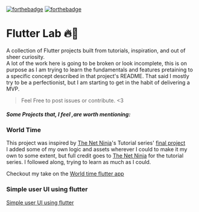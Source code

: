 [![forthebadge](https://forthebadge.com/images/badges/built-with-love.svg)](https://forthebadge.com)
[![forthebadge](https://forthebadge.com/images/badges/powered-by-electricity.svg)](https://forthebadge.com)
# Flutter Lab 🔥🧪
A collection of Flutter projects built from tutorials, inspiration, and out of sheer curiosity.  
A lot of the work here is going to be broken or look incomplete, this is on purpose as I am trying to learn the fundamentals and features pretaining to a specific concept described in that project's README. That said I mostly try to be a perfectionist, but I am starting to get in the habit of delivering a MVP.  


>Feel Free to post issues or contribute. <3  
  
##### Some Projects that, I feel ,are worth mentioning:  
  
### World Time
This project was inspired by [The Net Ninja](https://www.youtube.com/channel/UCW5YeuERMmlnqo4oq8vwUpg "The Net Ninja")'s Tutorial series' [final project](https://www.youtube.com/watch?v=WghpP9W2vXo&list=PL4cUxeGkcC9jLYyp2Aoh6hcWuxFDX6PBJ&index=22 "Final Project series video link")  
I added some of my own logic and assets wherever I could to make it my own to some extent, but full credit goes to [The Net Ninja](https://www.youtube.com/channel/UCW5YeuERMmlnqo4oq8vwUpg "The Net Ninja") for the tutorial series. I followed along, trying to learn as much as I could.  
  
Checkout my take on the [World time flutter app](/world_time)  

### Simple user UI using flutter
[Simple user UI using flutter](/ninja_id)
